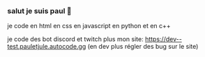 ### salut je suis paul 👋

je code en html en css en javascript en python et en c++

je code des bot discord et twitch plus mon site: https://dev--test.pauletjule.autocode.gg (en dev plus régler des bug sur le site)

